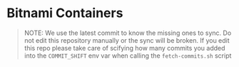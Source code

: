 # Bitnami Containers

> NOTE: We use the latest commit to know the missing ones to sync. Do not edit this repository manually or the sync will be broken.
>       If you edit this repo please take care of scifying how many commits you added into the `COMMIT_SHIFT` env var when calling the `fetch-commits.sh` script
